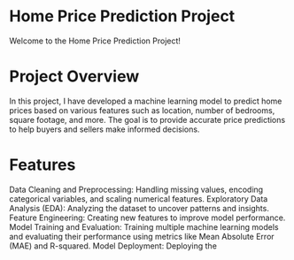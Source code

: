 # Home Price Prediction Project
Welcome to the Home Price Prediction Project!

# Project Overview
In this project, I have developed a machine learning model to predict home prices based on various features such as location, number of bedrooms, square footage, and more. The goal is to provide accurate price predictions to help buyers and sellers make informed decisions.

# Features
Data Cleaning and Preprocessing: Handling missing values, encoding categorical variables, and scaling numerical features.
Exploratory Data Analysis (EDA): Analyzing the dataset to uncover patterns and insights.
Feature Engineering: Creating new features to improve model performance.
Model Training and Evaluation: Training multiple machine learning models and evaluating their performance using metrics like Mean Absolute Error (MAE) and R-squared.
Model Deployment: Deploying the
